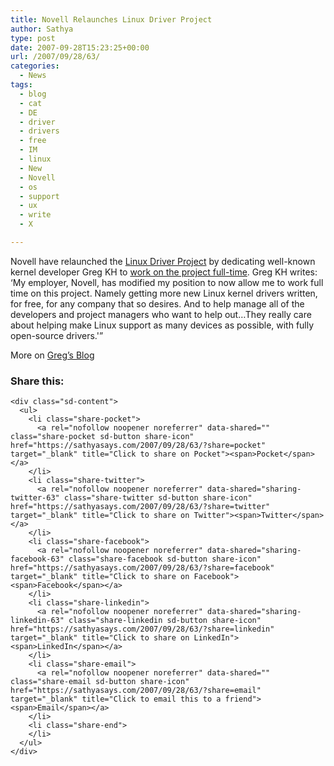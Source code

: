 ```yaml
---
title: Novell Relaunches Linux Driver Project
author: Sathya
type: post
date: 2007-09-28T15:23:25+00:00
url: /2007/09/28/63/
categories:
  - News
tags:
  - blog
  - cat
  - DE
  - driver
  - drivers
  - free
  - IM
  - linux
  - New
  - Novell
  - os
  - support
  - ux
  - write
  - X

---
```

Novell have relaunched the [Linux Driver Project][1] by dedicating well-known kernel developer Greg KH to [work on the project full-time][2]. Greg KH writes: &#8216;My employer, Novell, has modified my position to now allow me to work full time on this project. Namely getting more new Linux kernel drivers written, for free, for any company that so desires. And to help manage all of the developers and project managers who want to help out&#8230;They really care about helping make Linux support as many devices as possible, with fully open-source drivers.'&#8221;

More on [Greg&#8217;s Blog][2]

<div class="sharedaddy sd-sharing-enabled">
  <div class="robots-nocontent sd-block sd-social sd-social-icon-text sd-sharing">
    <h3 class="sd-title">
      Share this:
    </h3>
    
    <div class="sd-content">
      <ul>
        <li class="share-pocket">
          <a rel="nofollow noopener noreferrer" data-shared="" class="share-pocket sd-button share-icon" href="https://sathyasays.com/2007/09/28/63/?share=pocket" target="_blank" title="Click to share on Pocket"><span>Pocket</span></a>
        </li>
        <li class="share-twitter">
          <a rel="nofollow noopener noreferrer" data-shared="sharing-twitter-63" class="share-twitter sd-button share-icon" href="https://sathyasays.com/2007/09/28/63/?share=twitter" target="_blank" title="Click to share on Twitter"><span>Twitter</span></a>
        </li>
        <li class="share-facebook">
          <a rel="nofollow noopener noreferrer" data-shared="sharing-facebook-63" class="share-facebook sd-button share-icon" href="https://sathyasays.com/2007/09/28/63/?share=facebook" target="_blank" title="Click to share on Facebook"><span>Facebook</span></a>
        </li>
        <li class="share-linkedin">
          <a rel="nofollow noopener noreferrer" data-shared="sharing-linkedin-63" class="share-linkedin sd-button share-icon" href="https://sathyasays.com/2007/09/28/63/?share=linkedin" target="_blank" title="Click to share on LinkedIn"><span>LinkedIn</span></a>
        </li>
        <li class="share-email">
          <a rel="nofollow noopener noreferrer" data-shared="" class="share-email sd-button share-icon" href="https://sathyasays.com/2007/09/28/63/?share=email" target="_blank" title="Click to email this to a friend"><span>Email</span></a>
        </li>
        <li class="share-end">
        </li>
      </ul>
    </div>
  </div>
</div>

 [1]: http://www.linuxdriverproject.org/
 [2]: http://www.kroah.com/log/linux/linux_driver_project_kickoff.html